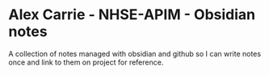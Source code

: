 # Alex Carrie - NHSE-APIM - Obsidian notes
A collection of notes managed with obsidian and github so I can write notes once and link to them on project for reference.
